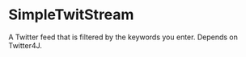 SimpleTwitStream
================

A Twitter feed that is filtered by the keywords you enter. Depends on Twitter4J.
